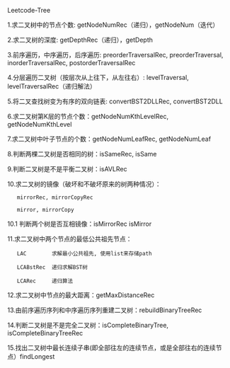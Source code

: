 Leetcode-Tree

1.求二叉树中的节点个数: getNodeNumRec（递归），getNodeNum（迭代）

2.求二叉树的深度: getDepthRec（递归），getDepth  

3.前序遍历，中序遍历，后序遍历: preorderTraversalRec, preorderTraversal, inorderTraversalRec, postorderTraversalRec

4.分层遍历二叉树（按层次从上往下，从左往右）: levelTraversal, levelTraversalRec（递归解法） 

5.将二叉查找树变为有序的双向链表: convertBST2DLLRec, convertBST2DLL 

6.求二叉树第K层的节点个数：getNodeNumKthLevelRec, getNodeNumKthLevel

7.求二叉树中叶子节点的个数：getNodeNumLeafRec, getNodeNumLeaf 

8.判断两棵二叉树是否相同的树：isSameRec, isSame

9.判断二叉树是不是平衡二叉树：isAVLRec 

10.求二叉树的镜像（破坏和不破坏原来的树两种情况）：

       mirrorRec, mirrorCopyRec

       mirror, mirrorCopy 

10.1 判断两个树是否互相镜像：isMirrorRec isMirror

11.求二叉树中两个节点的最低公共祖先节点：

       LAC        求解最小公共祖先, 使用list来存储path
       
       LCABstRec  递归求解BST树
       
       LCARec     递归算法

12.求二叉树中节点的最大距离：getMaxDistanceRec 

13.由前序遍历序列和中序遍历序列重建二叉树：rebuildBinaryTreeRec

14.判断二叉树是不是完全二叉树：isCompleteBinaryTree, isCompleteBinaryTreeRec

15.找出二叉树中最长连续子串(即全部往左的连续节点，或是全部往右的连续节点）findLongest
